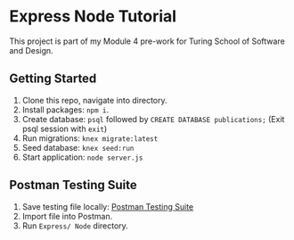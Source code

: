 # Express Node Tutorial
This project is part of my Module 4 pre-work for Turing School of Software and Design.

## Getting Started
1. Clone this repo, navigate into directory.
2. Install packages: `npm i`.
3. Create database: `psql` followed by `CREATE DATABASE publications;` (Exit psql session with `exit`)
4. Run migrations: `knex migrate:latest`
5. Seed database: `knex seed:run`
6. Start application: `node server.js`

## Postman Testing Suite
1. Save testing file locally: [Postman Testing Suite](https://www.getpostman.com/collections/b6eacd62a491db3b7609)
2. Import file into Postman.
3. Run `Express/ Node` directory.
